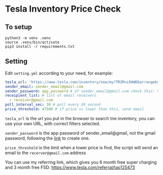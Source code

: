 # Tesla Inventory Price Check

## To setup

```
python3 -m venv .venv
source .venv/bin/activate
pip3 install -r requirements.txt
```

## Setting

Edit `setting.yml` according to your need, for example:

```yml
tesla_url: 'https://www.tesla.com/inventory/new/my?TRIM=LRAWD&arrangeby=plh&zip=08550&range=200&referral=tao125473'
sender_email: sender_email@gmail.com
sender_password: app_password # of sender_email@gmail.com check this: https://support.google.com/mail/answer/185833?hl=en
receipient_list: # list of email receivers
  - receiver@gmail.com
poll_interval_sec: 30 # poll every 30 second
price_threshold: 47500 # if price is lower than this, send email
```

`tesla_url` is the url you put in the browser to search tne inventory, you can use your own URL, with correct filters selected.

`sender_password` is the app password of sender_email@gmail, not the gmail password, following the [link](https://support.google.com/mail/answer/185833?hl=en) to create one.

`price_threshold` is the limit when a lower price is find, the script will send an email to the `recerver@gmail.com` address

You can use my referring link, which gives you 6 month free super charging and 3 month free FSD: https://www.tesla.com/referral/tao125473

